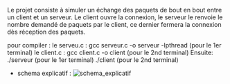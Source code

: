 Le projet consiste à simuler un échange des paquets de bout en bout entre un client et un serveur.
Le client ouvre la connexion, le serveur le renvoie le nombre demandé de paquets par le client, ce
dernier fermera la connexion dès réception des paquets.

pour compiler :
le serveu.c : gcc serveur.c -o serveur -lpthread (pour le 1er terminal)
le client.c : gcc client.c -o client (pour le 2nd terminal)
Ensuite:
./serveur (pour le 1er terminal)
./client (pour le 2nd terminal)

* schema explicatif :
![schema_explicatif](https://user-images.githubusercontent.com/73532355/147503297-4a0690a6-7fb6-4a2f-81df-aede87d60e4e.png)
